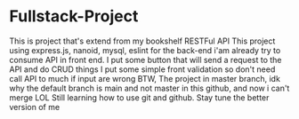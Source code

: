 # Fullstack-Project
This is project that's extend from my bookshelf RESTFul API
This project using express.js, nanoid, mysql, eslint for the back-end
i'am already try to consume API in front end.
I put some button that will send a request to the API and do CRUD things
I put some simple front validation so don't need call API to much if input are wrong
BTW, The project in master branch, idk why the default branch is main and not master in this github, and now i can't merge LOL
Still learning how to use git and github.
Stay tune the better version of me
